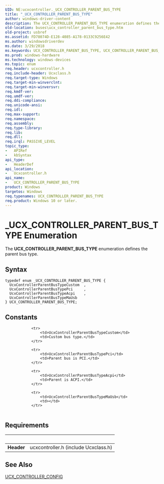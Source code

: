```yaml
---
UID: NE:ucxcontroller._UCX_CONTROLLER_PARENT_BUS_TYPE
title: "_UCX_CONTROLLER_PARENT_BUS_TYPE"
author: windows-driver-content
description: The UCX_CONTROLLER_PARENT_BUS_TYPE enumeration defines the parent bus type.
old-location: buses\ucx_controller_parent_bus_type.htm
old-project: usbref
ms.assetid: FD78074D-E128-4085-A178-0133C9256E42
ms.author: windowsdriverdev
ms.date: 3/29/2018
ms.keywords: UCX_CONTROLLER_PARENT_BUS_TYPE, UCX_CONTROLLER_PARENT_BUS_TYPE enumeration [Buses], UcxControllerParentBusTypeAcpi, UcxControllerParentBusTypeCustom, UcxControllerParentBusTypePci, _UCX_CONTROLLER_PARENT_BUS_TYPE, buses.ucx_controller_parent_bus_type, ucxcontroller/UCX_CONTROLLER_PARENT_BUS_TYPE, ucxcontroller/UcxControllerParentBusTypeAcpi, ucxcontroller/UcxControllerParentBusTypeCustom, ucxcontroller/UcxControllerParentBusTypePci
ms.prod: windows-hardware
ms.technology: windows-devices
ms.topic: enum
req.header: ucxcontroller.h
req.include-header: Ucxclass.h
req.target-type: Windows
req.target-min-winverclnt: 
req.target-min-winversvr: 
req.kmdf-ver: 
req.umdf-ver: 
req.ddi-compliance: 
req.unicode-ansi: 
req.idl: 
req.max-support: 
req.namespace: 
req.assembly: 
req.type-library: 
req.lib: 
req.dll: 
req.irql: PASSIVE_LEVEL
topic_type:
-	APIRef
-	kbSyntax
api_type:
-	HeaderDef
api_location:
-	Ucxcontroller.h
api_name:
-	UCX_CONTROLLER_PARENT_BUS_TYPE
product: Windows
targetos: Windows
req.typenames: UCX_CONTROLLER_PARENT_BUS_TYPE
req.product: Windows 10 or later.
---
```


# _UCX_CONTROLLER_PARENT_BUS_TYPE Enumeration
The <b>UCX_CONTROLLER_PARENT_BUS_TYPE</b> enumeration defines the parent bus type.

## Syntax
```
typedef enum _UCX_CONTROLLER_PARENT_BUS_TYPE {
  UcxControllerParentBusTypeCustom  ,
  UcxControllerParentBusTypePci     ,
  UcxControllerParentBusTypeAcpi    ,
  UcxControllerParentBusTypeMaUsb
} UCX_CONTROLLER_PARENT_BUS_TYPE;
```

## Constants

<table>
            
                <tr>
                    <td>UcxControllerParentBusTypeCustom</td>
                    <td>Custom bus type.</td>
                </tr>
            
                <tr>
                    <td>UcxControllerParentBusTypePci</td>
                    <td>Parent bus is PCI.</td>
                </tr>
            
                <tr>
                    <td>UcxControllerParentBusTypeAcpi</td>
                    <td>Parent is ACPI.</td>
                </tr>
            
                <tr>
                    <td>UcxControllerParentBusTypeMaUsb</td>
                    <td></td>
                </tr>
</table>


## Requirements
| &nbsp; | &nbsp; |
| ---- |:---- |
| **Header** | ucxcontroller.h (include Ucxclass.h) |

## See Also

<a href="https://msdn.microsoft.com/library/windows/hardware/mt188057">UCX_CONTROLLER_CONFIG</a>